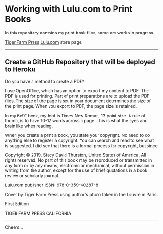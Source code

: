 # Working with Lulu.com to Print Books

In this repository contains my print book files, some are works in progress.

[Tiger Farm Press](http://www.lulu.com/spotlight/tigerfarm)
[Lulu.com](http://www.lulu.com) store page.

--------------------------------------------------------------------------------
## Create a GitHub Repository that will be deployed to Heroku

Do you have a method to create a PDF?

I use OpenOffice, which has an option to export my content to PDF.
The PDF is used for printing. Part of print preparations are to upload the PDF files.
The size of the page is set in your document determines the size of the print page. When you export to PDF, the page size is retained. 

In my 6x9" book, my font is Times New Roman, 13 point size.
A rule of thumb, is to have 10-12 words across a page. This is what the eyes and brain like when reading.

When you create a print a book, you state your copyright. No need to do anything else to register a copyright.
You can search and read to see what is suggested.
I did see that there is a formal process for copyright, but since 

Copyright © 2019, Stacy David Thurston, United States of America.
All rights reserved. No part of this book may be reproduced or transmitted in any form or by any means, electronic or mechanical, without permission in writing from the author, except for the use of brief quotations in a book review or scholarly journal.

Lulu.com publisher ISBN: 978-0-359-40287-8

Cover by Tiger Farm Press using author's photo taken in the Louvre in Paris.

First Edition

TIGER FARM PRESS  CALIFORNIA

--------------------------------------------------------------------------------
Cheers...
